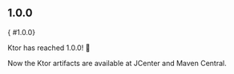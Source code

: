 [//]: # (title: 1.0.0)
[//]: # (caption: Migrating 1.0.0-beta-3 → 1.0.0)
[//]: # (category: quickstart)

## 1.0.0
{ #1.0.0}

Ktor has reached 1.0.0! 🎉

Now the Ktor artifacts are available at JCenter and Maven Central.